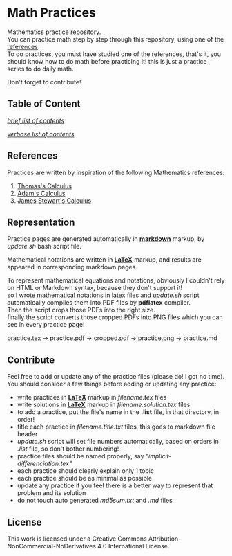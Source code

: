 # Math Practices

Mathematics practice repository.  
You can practice math step by step through this repository, using one of the [references][1].  
To do practices, you must have studied one of the references,
that's it, you should know how to do math before practicing it!
this is just a practice series to do daily math.  

Don't forget to contribute!

## Table of Content

[*brief list of contents*](./Brief.md)

[*verbose list of contents*](./List.md)

## References

Practices are written by inspiration of the following Mathematics references:  

1. [Thomas's Calculus][2]
1. [Adam's Calculus][3]
1. [James Stewart's Calculus][4]

## Representation

Practice pages are generated automatically in [**markdown**][6] markup,
by *update.sh* bash script file.

Mathematical notations are written in [**LaTeX**][5] markup,
and results are appeared in corresponding markdown pages.

To represent mathematical equations and notations,
obviously I couldn't rely on HTML or Markdown syntax,
because they don't support it!  
so I wrote mathematical notations in latex files and _update.sh_ script automatically
compiles them into PDF files by **pdflatex** compiler.  
Then the script crops those PDFs into the right size.  
finally the script converts those cropped PDFs into
PNG files which you can see in every practice page!

practice.tex -> practice.pdf -> cropped.pdf -> practice.png -> practice.md

## Contribute

Feel free to add or update any of the practice files (please do! I got no time).  
You should consider a few things before adding or updating any practice:

* write practices in [**LaTeX**][5] markup in _filename.tex_ files
* write solutions in [**LaTeX**][5] markup in _filename.solution.tex_ files
* to add a practice, put the file's name in the **.list** file, in that directory, in order!
* title each practice in _filename.title.txt_ files, this goes to markdown file header
* *update.sh* script will set file numbers automatically, based on orders in _.list_ file, so don't bother numbering!
* practice files should be named properly, say _"implicit-differenciation.tex"_
* each practice should clearly explain only 1 topic
* each practice should be as minimal as possible
* update any practice if you feel there is a better way to represent that problem and its solution
* do not touch auto generated _md5sum.txt_ and _.md_ files

## License

This work is licensed under a Creative Commons Attribution-NonCommercial-NoDerivatives 4.0 International License.

[1]: https://github.com/briansalehi/math/blob/master/README.md#references
[2]: https://www.goodreads.com/book/show/41148072-thomas-calculus
[3]: https://www.goodreads.com/book/show/39151537-calculus
[4]: https://www.goodreads.com/book/show/39323965-calculus
[5]: https://www.latex-tutorial.com/
[6]: https://www.markdowntutorial.com/
